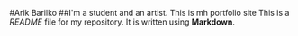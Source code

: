 #Arik Barilko
##I'm a student and an artist. This is mh portfolio site
This is a *README* file for my repository. It is written using **Markdown**.

